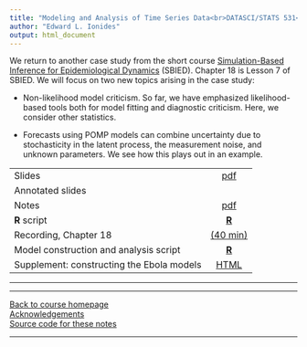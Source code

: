 ```yaml
---
title: "Modeling and Analysis of Time Series Data<br>DATASCI/STATS 531<br>Chapter 18: A case study of ebola: Model criticism and forecasting"
author: "Edward L. Ionides"
output: html_document
---
```


We return to another case study from the short course [Simulation-Based Inference for Epidemiological Dynamics](https://kingaa.github.io/sbied/) (SBIED). Chapter 18 is Lesson 7 of SBIED. 
We will focus on two new topics arising in the case study:

* Non-likelihood model criticism. So far, we have emphasized likelihood-based tools both for model fitting and diagnostic criticism. Here, we consider other statistics.

* Forecasts using POMP models can combine uncertainty due to stochasticity in the latent process, the measurement noise, and unknown parameters. We see how this plays out in an example.

|  ||
|:-------------|:--------------:|
| Slides   | [pdf](https://kingaa.github.io/sbied/ebola/slides.pdf) |
| Annotated slides  | | [pdf](slides-annotated.pdf) |
| Notes    | [pdf](https://kingaa.github.io/sbied/measles/notes.pdf) |
| **R** script   | [**R**](https://kingaa.github.io/sbied/measles/main.R) |
| Recording, Chapter 18   |  [(40 min)](https://www.youtube.com/playlist?list=PLluGwj6FGt2QuMxA6ZM4MGAMqE3r022Dd) |
| Model construction and analysis script | [**R**](https://kingaa.github.io/sbied/ebola/codes.R) |
| Supplement: constructing the Ebola models  | [HTML](https://kingaa.github.io/sbied/ebola/model.html) |
----------------------

<!--
| Annotated slides  | | [pdf](slides-annotated.pdf) |
-->

----------------------

[Back to course homepage](../index.html)  
[Acknowledgements](../acknowledge.html)  
[Source code for these notes](http://github.com/kingaa/sbied/tree/master/ebola)


----------------------
